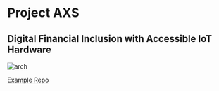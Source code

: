 # Project AXS

## Digital Financial Inclusion with Accessible IoT Hardware

![arch](https://media.discordapp.net/attachments/1178712940405346435/1193805764532383826/image.png?ex=661ccb42&is=660a5642&hm=0c486f51a214c7f597c080aad33038ce42584e701679bb83f6a87de2eef2a3f1&=&format=webp&quality=lossless&width=1016&height=521)

[Example Repo](https://github.com/saicharanpogul/SolanaSDKExample)
